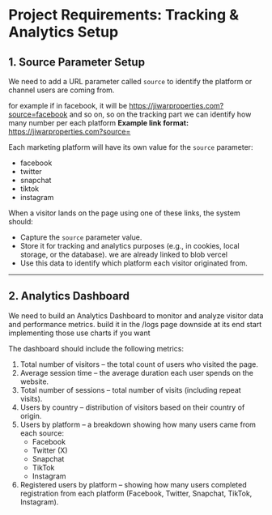 # Project Requirements: Tracking & Analytics Setup

## 1. Source Parameter Setup

We need to add a URL parameter called `source` to identify the platform or channel users are coming from.

for example if in facebook, it will be https://jiwarproperties.com?source=facebook
and so on, so on the tracking part we can identify how many number per each platform
**Example link format:**
https://jiwarproperties.com?source=

Each marketing platform will have its own value for the `source` parameter:

- facebook
- twitter
- snapchat
- tiktok
- instagram

When a visitor lands on the page using one of these links, the system should:

- Capture the `source` parameter value.
- Store it for tracking and analytics purposes (e.g., in cookies, local storage, or the database). we are already linked to blob vercel
- Use this data to identify which platform each visitor originated from.

---

## 2. Analytics Dashboard

We need to build an Analytics Dashboard to monitor and analyze visitor data and performance metrics. build it in the /logs page downside at its end start implementing those use charts if you want

The dashboard should include the following metrics:

1. Total number of visitors – the total count of users who visited the page.
2. Average session time – the average duration each user spends on the website.
3. Total number of sessions – total number of visits (including repeat visits).
4. Users by country – distribution of visitors based on their country of origin.
5. Users by platform – a breakdown showing how many users came from each source:
   - Facebook
   - Twitter (X)
   - Snapchat
   - TikTok
   - Instagram
6. Registered users by platform – showing how many users completed registration from each platform (Facebook, Twitter, Snapchat, TikTok, Instagram).
